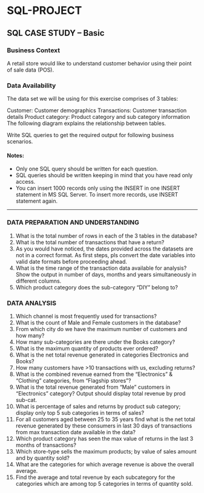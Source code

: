 # **SQL-PROJECT**

## SQL CASE STUDY – Basic

### Business Context
A retail store would like to understand customer behavior using their point of sale data (POS).

### Data Availability
The data set we will be using for this exercise comprises of 3 tables:

Customer: Customer demographics
Transactions: Customer transaction details
Product category: Product category and sub category information The following diagram explains the relationship between tables.
 
Write SQL queries to get the required output for following business scenarios.

#### Notes:
- Only one SQL query should be written for each question.
- SQL queries should be written keeping in mind that you have read only access.
- You can insert 1000 records only using the INSERT in one INSERT statement in MS SQL Server. To insert more records, use INSERT statement again.

---

### DATA PREPARATION AND UNDERSTANDING
1.	What is the total number of rows in each of the 3 tables in the database?
2.	What is the total number of transactions that have a return?
3.	As you would have noticed, the dates provided across the datasets are not in a correct format. As first steps, pls convert the date variables into valid date formats before proceeding ahead.
4.	What is the time range of the transaction data available for analysis? Show the output in number of days, months and years simultaneously in different columns.
5.	Which product category does the sub-category “DIY” belong to?
### DATA ANALYSIS
1.	Which channel is most frequently used for transactions?
2.	What is the count of Male and Female customers in the database?
3.	From which city do we have the maximum number of customers and how many?
4.	How many sub-categories are there under the Books category?
5.	What is the maximum quantity of products ever ordered?
6.	What is the net total revenue generated in categories Electronics and Books?
7.	How many customers have >10 transactions with us, excluding returns?
8.	What is the combined revenue earned from the “Electronics” & “Clothing” categories, from “Flagship stores”?
9.	What is the total revenue generated from “Male” customers in “Electronics” category? Output should display total revenue by prod sub-cat.
10.	What is percentage of sales and returns by product sub category; display only top 5 sub categories in terms of sales?
11.	For all customers aged between 25 to 35 years find what is the net total revenue generated by these consumers in last 30 days of transactions from max transaction date available in the data?
12.	Which product category has seen the max value of returns in the last 3 months of transactions?
13.	Which store-type sells the maximum products; by value of sales amount and by quantity sold?
14.	What are the categories for which average revenue is above the overall average.
15.	Find the average and total revenue by each subcategory for the categories which are among top 5 categories in terms of quantity sold.
